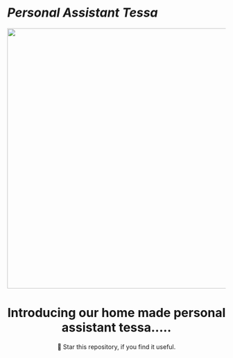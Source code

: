 # ***Personal Assistant Tessa***
<p align="center">
 <img width="600px" src="https://user-images.githubusercontent.com/84260242/134184077-fa68311c-65da-4391-b9e1-c642e8439771.png" />
</p>

<h1 align="center">Introducing our home made personal assistant tessa.....</h1>

<p align="center"> 🌟 Star this repository, if you find it useful.</p> 
<div align="center">
</div>

<br />
